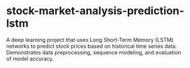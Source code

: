 # stock-market-analysis-prediction-lstm
A deep learning project that uses Long Short-Term Memory (LSTM) networks to predict stock prices based on historical time series data. Demonstrates data preprocessing, sequence modeling, and evaluation of model accuracy.

